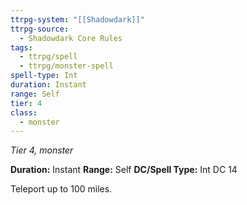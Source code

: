 ```yaml
---
ttrpg-system: "[[Shadowdark]]"
ttrpg-source:
  - Shadowdark Core Rules
tags:
  - ttrpg/spell
  - ttrpg/monster-spell
spell-type: Int
duration: Instant
range: Self
tier: 4
class:
  - monster
---
```

*Tier 4, monster*

**Duration:** Instant
**Range:** Self
**DC/Spell Type:** Int DC 14

Teleport up to 100 miles. 
